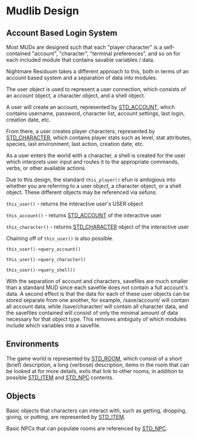 # Mudlib Design

## Account Based Login System

Most MUDs are designed such that each "player character" is a self-contained "account", "character", "terminal preferences", and so on for each included module that contains savable variables / data.

Nightmare Residuum takes a different approach to this, both in terms of an account based system and a separation of data into modules.

The user object is used to represent a user connection, which consists of an account object, a character object, and a shell object.

A user will create an account, represented by [STD_ACCOUNT](lib/doc/build/STD_ACCOUNT.md), which contains username, password, character list, account settings, last login, creation date, etc.

From there, a user creates player characters, represented by [STD_CHARACTER](lib/doc/build/STD_CHARACTER.md), which contains player stats such as level, stat attributes, species, last environment, last action, creation date, etc.

As a user enters the world with a character, a shell is created for the user which interprets user input and routes it to the appropriate commands, verbs, or other available actions.

Due to this design, the standard `this_player()` efun is ambigious into whether you are referring to a user object, a character object, or a shell object. These different objects may be referenced via sefuns:

`this_user()` - returns the interactive user's USER object

`this_account()` - returns [STD_ACCOUNT](lib/doc/build/STD_ACCOUNT.md) of the interactive user

`this_character()` - returns [STD_CHARACTER](lib/doc/build/STD_CHARACTER.md) object of the interactive user

Chaining off of `this_user()` is also possible.

`this_user()->query_account()`

`this_user()->query_character()`

`this_user()->query_shell()`

With the separation of account and characters, savefiles are much smaller than a standard MUD since each savefile does not contain a full account's data. A second effect is that the data for each of these user objects can be stored separate from one another, for example, /save/account/ will contain all account data, while /save/character/ will contain all character data, and the savefiles contained will consist of only the minimal amount of data necessary for that object type. This removes ambiguity of which modules include which variables into a savefile.

## Environments

The game world is represented by [STD_ROOM](lib/doc/build/STD_ROOM.md), which consist of a short (brief) description, a long (verbose) description, items in the room that can be looked at for more details, exits that link to other rooms, in addition to possible [STD_ITEM](lib/doc/build/STD_ITEM.md) and [STD_NPC](lib/doc/build/STD_NPC.md) contents.

## Objects

Basic objects that characters can interact with, such as getting, dropping, giving, or putting, are represented by [STD_ITEM](lib/doc/build/STD_ITEM.md).

Basic NPCs that can populate rooms are referenced by [STD_NPC](lib/doc/build/STD_NPC.md).
